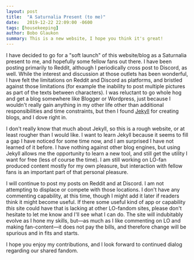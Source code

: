 ```yaml
---
layout: post
title:  "A Saturnalia Present (to me)"
date:   2019-12-22 22:09:00 -0600
tags: [housekeeping]
author: Bobo Glaukon
summary: This is a new website, I hope you think it's great!
---
```


I have decided to go for a "soft launch" of this website/blog as a Saturnalia present to me, and hopefully some fellow fans out there. I have been posting primarily to Reddit, although I periodically cross post to Discord, as well. While the interest and discussion at those outlets has been wonderful, I have felt the limitations on Reddit and Discord as platforms, and bristled against those limitations (for example the inability to post multiple pictures as part of the texts between characters). I was reluctant to go whole hog and get a blog somewhere like Blogger or Wordpress, just because I wouldn't really gain anything in my other life other than additional responsibilities and time constraints, but then I found [Jekyll](https://jekyllrb.com/) for creating blogs, and I dove right in.

I don't really know that much about Jekyll, so this is a rough website, or at least rougher than I would like. I want to learn Jekyll because it seems to fill a gap I have noticed for some time now, and I am surprised I have not learned of it before. I have nothing against other blog engines, but using Jekyll allows me the opportunity to learn a new tool, and still get the utility I want for free (less of course the time). I am still working on LO-fan produced content mostly for my own pleasure, but interaction with fellow fans is an important part of that personal pleasure. 

I will continue to post my posts on Reddit and at Discord. I am not attempting to displace or compete with those locations. I don't have any commenting capability, at this time, though I might add it later if readers think it might become useful. If there some useful kind of app or capability *this* site could have that is lacking at other LO-fandom sites, please don't hesitate to let me know and I'll see what I can do. The site will indubitably evolve as I hone my skills, but&mdash;as much as I like commenting on LO and making fan-content&mdash;it does not pay the bills, and therefore change will be spurious and in fits and starts.

I hope you enjoy my contributions, and I look forward to continued dialog regarding our shared  fandom. 
